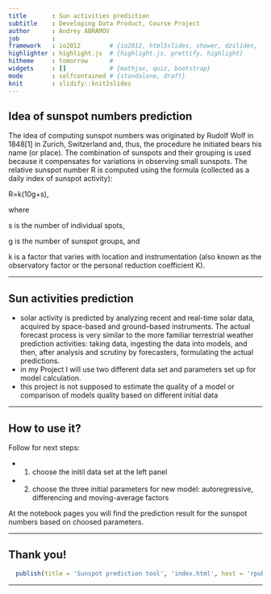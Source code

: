 ```yaml
---
title       : Sun activities prediction
subtitle    : Developing Data Product, Course Project
author      : Andrey ABRAMOV
job         : 
framework   : io2012        # {io2012, html5slides, shower, dzslides, ...}
highlighter : highlight.js  # {highlight.js, prettify, highlight}
hitheme     : tomorrow      # 
widgets     : []            # {mathjax, quiz, bootstrap}
mode        : selfcontained # {standalone, draft}
knit        : slidify::knit2slides
---
```


## Idea of sunspot numbers prediction


The idea of computing sunspot numbers was originated by Rudolf Wolf in 1848[1] in Zurich, Switzerland and, thus, the procedure he initiated bears his name (or place). The combination of sunspots and their grouping is used because it compensates for variations in observing small sunspots.
The relative sunspot number R is computed using the formula (collected as a daily index of sunspot activity):

R=k(10g+s),

where

s is the number of individual spots,

g is the number of sunspot groups, and

k is a factor that varies with location and instrumentation (also known as the observatory factor or the personal reduction coefficient K).



---

## Sun activities prediction

 - solar activity is predicted by analyzing recent and real-time solar data, acquired by space-based and ground–based instruments. The actual forecast process is very similar to the more familiar terrestrial weather prediction activities: taking data, ingesting the data into models, and then, after analysis and scrutiny by forecasters, formulating the actual predictions.
 - in my Project I will use two different data set and parameters set up for model calculation.
 - this project is not supposed to estimate the quality of a model or comparison of models quality based on different initial data


---

## How to use it?

Follow for next steps:
 - 1. choose the initil data set at the left panel
 - 2. choose the three initial parameters for new model: autoregressive, differencing and moving-average factors

At the notebook pages you will find the prediction result for the sunspot numbers based on choosed parameters.

---

## Thank you!

```r
  publish(title = 'Sunspot prediction tool', 'index.html', host = 'rpubs')
```

---

